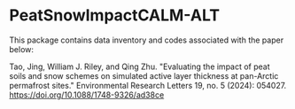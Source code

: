 # PeatSnowImpactCALM-ALT
This package contains data inventory and codes associated with the paper below:

Tao, Jing, William J. Riley, and Qing Zhu. "Evaluating the impact of peat soils and snow schemes on simulated active layer thickness at pan-Arctic permafrost sites." Environmental Research Letters 19, no. 5 (2024): 054027. https://doi.org/10.1088/1748-9326/ad38ce


